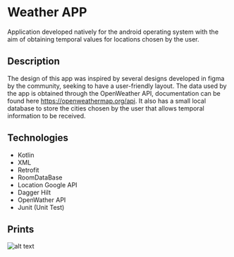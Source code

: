 # Weather APP
Application developed natively for the android operating system with the aim of obtaining temporal values ​​for locations chosen by the user.

## Description
The design of this app was inspired by several designs developed in figma by the community, seeking to have a user-friendly layout. The data used by the app is obtained through the OpenWeather API, documentation can be found here https://openweathermap.org/api. It also has a small local database to store the cities chosen by the user that allows temporal information to be received.



## Technologies

* Kotlin
* XML
* Retrofit
* RoomDataBase
* Location Google API
* Dagger Hilt
* OpenWather API
* Junit (Unit Test)

## Prints
![alt text]([https://github.com/[username]/[reponame]/blob/[branch]/image.jpg?raw=true](https://github.com/LucasPrioste92/APPWeather/blob/main/images/main.png)https://github.com/LucasPrioste92/APPWeather/blob/main/images/main.png)
